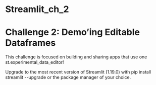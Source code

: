 # Streamlit_ch_2
# Challenge 2: Demo’ing Editable Dataframes

This challenge is focused on building and sharing apps that use one st.experimental_data_editor!

Upgrade to the most recent version of Streamlit (1.19.0) with pip install streamlit --upgrade or the package manager of your choice.
